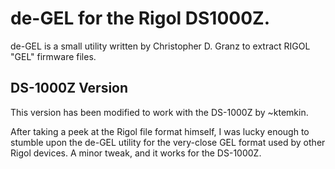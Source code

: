 
# de-GEL for the Rigol DS1000Z.

de-GEL is a small utility written by Christopher D. Granz to extract RIGOL "GEL"
firmware files.

## DS-1000Z Version
This version has been modified to work with the DS-1000Z by ~ktemkin.

After taking a peek at the Rigol file format himself, I was lucky enough to
stumble upon the de-GEL utility for the very-close GEL format used by other
Rigol devices. A minor tweak, and it works for the DS-1000Z.


